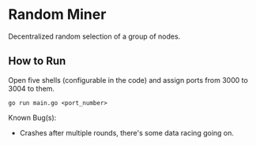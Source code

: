 # Random Miner

Decentralized random selection of a group of nodes.

## How to Run

Open five shells (configurable in the code) and assign ports from 3000 to 3004 to them.

`go run main.go <port_number>`


Known Bug(s):

- Crashes after multiple rounds, there's some data racing going on.
